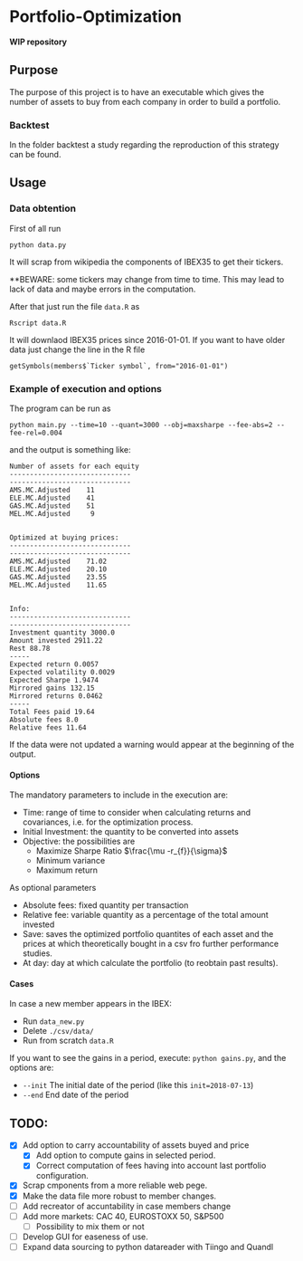 # Portfolio-Optimization

**WIP repository**

## Purpose

The purpose of this project is to have an executable which gives the number of assets to buy from each company in order to build a portfolio.


### Backtest

In the folder backtest a study regarding the reproduction of this strategy can be found. 

## Usage 

### Data obtention

First of all run 

```
python data.py
```
It will scrap from wikipedia the components of IBEX35 to get their tickers.

**BEWARE: some tickers may change from time to time. This may lead to lack of data and maybe errors in the computation.

After that just run the file `data.R` as

```
Rscript data.R
```
It will downlaod IBEX35 prices since 2016-01-01. If you want to have older data just change the line in the R file 

```
getSymbols(members$`Ticker symbol`, from="2016-01-01")
```

### Example of execution and options

The program can be run as

```
python main.py --time=10 --quant=3000 --obj=maxsharpe --fee-abs=2 --fee-rel=0.004
```

and the output is something like:

```
Number of assets for each equity
------------------------------
------------------------------
AMS.MC.Adjusted    11
ELE.MC.Adjusted    41
GAS.MC.Adjusted    51
MEL.MC.Adjusted     9 


Optimized at buying prices:
------------------------------
------------------------------
AMS.MC.Adjusted    71.02
ELE.MC.Adjusted    20.10
GAS.MC.Adjusted    23.55
MEL.MC.Adjusted    11.65 


Info:
------------------------------
------------------------------
Investment quantity 3000.0
Amount invested 2911.22
Rest 88.78
-----
Expected return 0.0057
Expected volatility 0.0029
Expected Sharpe 1.9474
Mirrored gains 132.15
Mirrored returns 0.0462
-----
Total Fees paid 19.64
Absolute fees 8.0
Relative fees 11.64

```

If the data were not updated a warning would appear at the beginning of the output.

#### Options

The mandatory parameters to include in the execution are:

* Time: range of time to consider when calculating returns and covariances, i.e. for the optimization process.
* Initial Investment: the quantity to be converted into assets
* Objective: the possibilities are 
  * Maximize Sharpe Ratio $\frac{\mu -r_{f}}{\sigma}$
  * Minimum variance
  * Maximum return
  
As optional parameters 

* Absolute fees: fixed quantity per transaction
* Relative fee: variable quantity as a percentage of the total amount invested
* Save: saves the optimized portfolio quantites of each asset and the prices at which theoretically bought in a csv fro further performance studies.
* At day: day at which calculate the portfolio (to reobtain past results).

#### Cases

In case a new member appears in the IBEX:

* Run `data_new.py`
* Delete `./csv/data/`
* Run from scratch `data.R`

If you want to see the gains in a period, execute: `python gains.py`, and the options are:

* `--init` The initial date of the period (like this `init=2018-07-13`)
* `--end` End date of the period

## TODO:

- [x] Add option to carry accountability of assets buyed and price
  - [x] Add option to compute gains in selected period.
  - [x] Correct computation of fees having into account last portfolio configuration.
- [x] Scrap cmponents from a more reliable web pege.
- [x] Make the data file more robust to member changes.
- [ ] Add recreator of accuntability in case members change
- [ ] Add more markets: CAC 40, EUROSTOXX 50, S&P500
  - [ ] Possibility to mix them or not
- [ ] Develop GUI for easeness of use.
- [ ] Expand data sourcing to python datareader with Tiingo and Quandl
